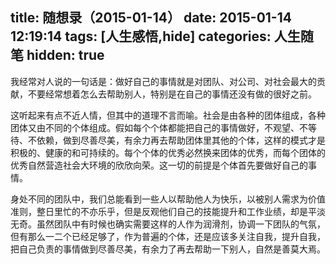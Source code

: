title: 随想录（2015-01-14）
date: 2015-01-14 12:19:14
tags: [人生感悟,hide]
categories: 人生随笔
hidden: true
---
我经常对人说的一句话是：做好自己的事情就是对团队、对公司、对社会最大的贡献，不要经常想着怎么去帮助别人，特别是在自己的事情还没有做的很好之前。

这听起来有点不近人情，但其中的道理不言而喻。社会是由各种的团体组成，各种团体又由不同的个体组成。假如每个个体都能把自己的事情做好，不观望、不等待、不依赖，做到尽善尽美，有余力再去帮助团体里其他的个体，这样的模式才是积极的、健康的和可持续的。每个个体的优秀必然换来团体的优秀，而每个团体的优秀自然营造社会大环境的欣欣向荣。这一切的前提是个体首先要做好自己的事情。

身处不同的团队中，我们总能看到一些人以帮助他人为快乐，以被别人需求为价值准则，整日里忙的不亦乐乎，但是反观他们自己的技能提升和工作业绩，却是平淡无奇。虽然团队中有时候也确实需要这样的人作为润滑剂，协调一下团队的气氛，但有那么一二个已经足够了，作为普遍的个体，还是应该多关注自我，提升自我，把自己负责的事情做到尽善尽美，有余力了再去帮助一下别人，自然是善莫大焉。

